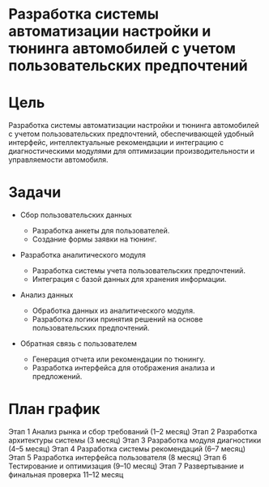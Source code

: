 # Разработка системы автоматизации настройки и тюнинга автомобилей с учетом пользовательских предпочтений

# Цель
Разработка системы автоматизации настройки и тюнинга автомобилей с учетом пользовательских предпочтений, обеспечивающей удобный интерфейс, интеллектуальные рекомендации и интеграцию с диагностическими модулями для оптимизации производительности и управляемости автомобиля.

# Задачи

- Сбор пользовательских данных
    - Разработка анкеты для пользователей.
    - Создание формы заявки на тюнинг.

- Разработка аналитического модуля
    - Разработка системы учета пользовательских предпочтений.
    - Интеграция с базой данных для хранения информации.

- Анализ данных
    - Обработка данных из аналитического модуля.
    - Разработка логики принятия решений на основе пользовательских предпочтений.

- Обратная связь с пользователем
    - Генерация отчета или рекомендации по тюнингу.
    - Разработка интерфейса для отображения анализа и предложений.

# План график
Этап 1	Анализ рынка и сбор требований	(1–2 месяц)
Этап 2	Разработка архитектуры системы	(3 месяц)
Этап 3	Разработка модуля диагностики	(4–5 месяц)
Этап 4	Разработка системы рекомендаций	(6–7 месяц)
Этап 5	Разработка интерфейса пользователя	(8 месяц)
Этап 6	Тестирование и оптимизация	(9–10 месяц)
Этап 7	Развертывание и финальная проверка	11–12 месяц